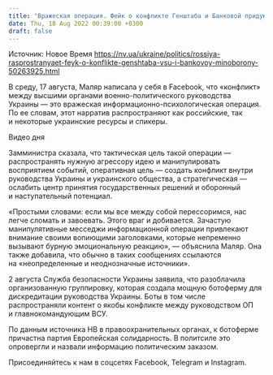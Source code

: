 ```yaml
---
title: "Вражеская операция. Фейк о конфликте Генштаба и Банковой придумала Россия — Минобороны"
date: Thu, 18 Aug 2022 00:39:00 +0300
draft: false
---
```

Источник: Новое Время https://nv.ua/ukraine/politics/rossiya-rasprostranyaet-feyk-o-konflikte-genshtaba-vsu-i-bankovoy-minoborony-50263925.html


 В среду, 17 августа, Маляр написала у себя в Facebook, что «конфликт» между высшими органами военно-политического руководства Украины — это вражеская информационно-психологическая операция. По ее словам, этот нарратив распространяют как российские, так и некоторые украинские ресурсы и спикеры.

 Видео дня   

Замминистра сказала, что тактическая цель такой операции — распространять нужную агрессору идею и манипулировать восприятием событий, оперативная цель — создать конфликт внутри руководства Украины и украинского общества, а стратегическая — ослабить центр принятия государственных решений и оборонный и наступательный потенциал.

«Простыми словами: если мы все между собой перессоримся, нас легче сломать и завоевать. Этого враг и добивается. Зачастую манипулятивные месседжи информационной операции привлекают внимание своими вопиющими заголовками, которые непременно вызывают бурную эмоциональную реакцию», — объяснила Маляр. Она также добавила, что обычно в таких сообщениях ссылаются на «неопределенные и неоднозначные источники».

2 августа Служба безопасности Украины заявила, что разоблачила организованную группировку, которая создала мощную ботоферму для дискредитации руководства Украины. Боты в том числе распространяли контент о якобы конфликте между руководством ОП и главнокомандующим ВСУ.

По данным источника НВ в правоохранительных органах, к ботоферме причастна партия Европейская солидарность. В политсиле это опровергли и назвали информацию политическим заказом.

Присоединяйтесь к нам в соцсетях Facebook, Telegram и Instagram.
